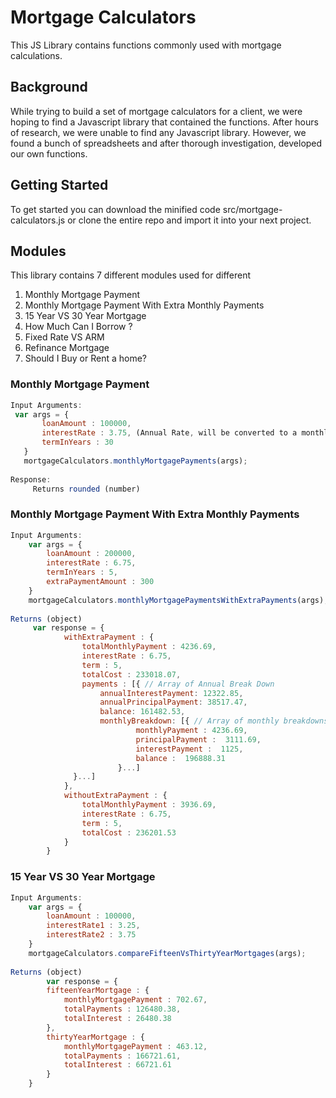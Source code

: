 # Mortgage Calculators

This JS Library contains functions commonly used with mortgage calculations. 

## Background
While trying to build a set of mortgage calculators for a client, we were hoping to find a Javascript library that contained the functions.
After hours of research, we were unable to find any Javascript library. However, we found a bunch of spreadsheets and after thorough investigation, developed our own functions.

## Getting Started
To get started you can download the minified code src/mortgage-calculators.js or clone the entire repo and import it into your next project.

## Modules
This library contains 7 different modules used for different 
  1. Monthly Mortgage Payment
  2. Monthly Mortgage Payment With Extra Monthly Payments
  3. 15 Year VS 30 Year Mortgage
  4. How Much Can I Borrow ?
  5. Fixed Rate VS ARM
  6. Refinance Mortgage
  7. Should I Buy or Rent a home?

### Monthly Mortgage Payment
 ```javascript
Input Arguments:
  var args = {
		loanAmount : 100000,
		interestRate : 3.75, (Annual Rate, will be converted to a monthly percentage in calculations)
		termInYears : 30  
	}
	mortgageCalculators.monthlyMortgagePayments(args);
	
Response:
	  Returns rounded (number)
 ```
  
### Monthly Mortgage Payment With Extra Monthly Payments
```javascript
Input Arguments:
	var args = {
		loanAmount : 200000,
		interestRate : 6.75,
		termInYears : 5,
		extraPaymentAmount : 300
	}
	mortgageCalculators.monthlyMortgagePaymentsWithExtraPayments(args);
	
Returns (object)
	 var response = {
	    	withExtraPayment : {
	    		totalMonthlyPayment : 4236.69,
	    		interestRate : 6.75,
	    		term : 5,
	    		totalCost : 233018.07,
	    		payments : [{ // Array of Annual Break Down
	    	        annualInterestPayment: 12322.85,
	    	        annualPrincipalPayment: 38517.47,
	    	        balance: 161482.53,
	    	        monthlyBreakdown: [{ // Array of monthly breakdowns
	        				monthlyPayment : 4236.69,
	        				principalPayment :  3111.69,
	        				interestPayment :  1125,
	        				balance :  196888.31
	        			}...]
	    	  }...]
	    	},
	    	withoutExtraPayment : {
	    		totalMonthlyPayment : 3936.69,
	    		interestRate : 6.75,
	    		term : 5,
	    		totalCost : 236201.53
	    	}
	    }
 ```
### 15 Year VS 30 Year Mortgage
```javascript
Input Arguments:
	var args = {
		loanAmount : 100000,
		interestRate1 : 3.25,
		interestRate2 : 3.75
	}
	mortgageCalculators.compareFifteenVsThirtyYearMortgages(args);
	
Returns (object)
    	var response = {
		fifteenYearMortgage : {
			monthlyMortgagePayment : 702.67,
			totalPayments : 126480.38,
			totalInterest : 26480.38
		},
		thirtyYearMortgage : {
			monthlyMortgagePayment : 463.12,
			totalPayments : 166721.61,
			totalInterest : 66721.61
		}
	}
 ```
